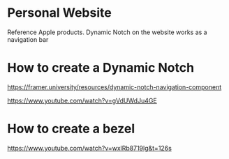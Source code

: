 # Personal Website

Reference Apple products. Dynamic Notch on the website works as a navigation bar

# How to create a Dynamic Notch
https://framer.university/resources/dynamic-notch-navigation-component

https://www.youtube.com/watch?v=gVdUWdJu4GE

# How to create a bezel
https://www.youtube.com/watch?v=wxlRb8719lg&t=126s
